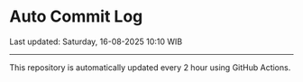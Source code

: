 # Auto Commit Log

Last updated: Saturday, 16-08-2025 10:10 WIB

---

This repository is automatically updated every 2 hour using GitHub Actions.
